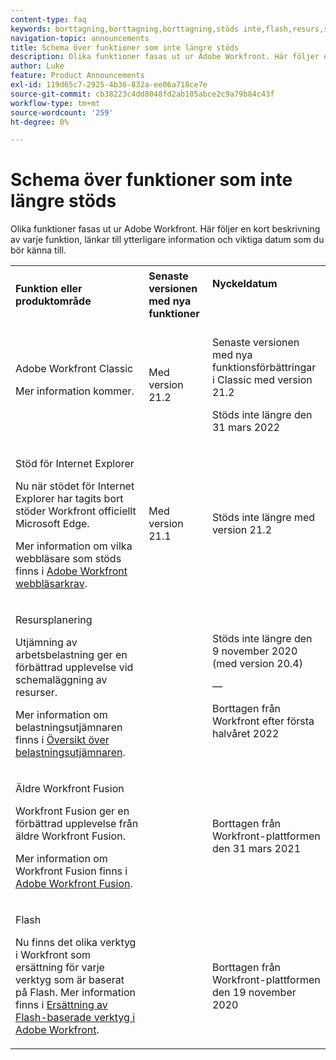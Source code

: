 ```yaml
---
content-type: faq
keywords: borttagning,borttagning,borttagning,stöds inte,flash,resurs,schemaläggning
navigation-topic: announcements
title: Schema över funktioner som inte längre stöds
description: Olika funktioner fasas ut ur Adobe Workfront. Här följer en kort beskrivning av varje funktion, länkar till ytterligare information och viktiga datum som du bör känna till.
author: Luke
feature: Product Announcements
exl-id: 119d65c7-2925-4b36-832a-ee06a718ce7e
source-git-commit: cb38223c4dd8048fd2ab105abce2c9a79b84c43f
workflow-type: tm+mt
source-wordcount: '259'
ht-degree: 0%

---
```


# Schema över funktioner som inte längre stöds

Olika funktioner fasas ut ur Adobe Workfront. Här följer en kort beskrivning av varje funktion, länkar till ytterligare information och viktiga datum som du bör känna till.

<table style="table-layout:auto"> 
 <col> 
 <col data-mc-conditions=""> 
 <col> 
 <tbody> 
  <tr> 
   <td><b>Funktion eller produktområde</b></td> 
   <td><strong>Senaste versionen med nya funktioner</strong> </td> 
   <td> <p rowspan="2"><strong>Nyckeldatum</strong> </p> <p rowspan="2"> </p> </td> 
  </tr> 
  <tr data-mc-conditions=""> 
   <td>Adobe Workfront Classic <p style="font-weight: normal;">Mer information kommer.</p> </td> 
   <td>Med version 21.2</td> 
   <td> <p>Senaste versionen med nya funktionsförbättringar i Classic med version 21.2</p> <p>Stöds inte längre den 31 mars 2022</p> </td> 
  </tr> 
  <tr data-mc-conditions=""> 
   <td> <p>Stöd för Internet Explorer</p> <p>Nu när stödet för Internet Explorer har tagits bort stöder Workfront officiellt Microsoft Edge. </p> <p>Mer information om vilka webbläsare som stöds finns i <a href="../../workfront-basics/workfront-browser-requirements.md" class="MCXref xref">Adobe Workfront webbläsarkrav</a>.</p> </td> 
   <td>Med version 21.1</td> 
   <td>Stöds inte längre med version 21.2</td> 
  </tr> 
  <tr> 
   <td> <p>Resursplanering</p> <p>Utjämning av arbetsbelastning ger en förbättrad upplevelse vid schemaläggning av resurser.</p> <p>Mer information om belastningsutjämnaren finns i <a href="../../resource-mgmt/workload-balancer/overview-workload-balancer.md">Översikt över belastningsutjämnaren</a>.</p> </td> 
   <td> </td> 
   <td> <p>Stöds inte längre den 9 november 2020 (med version 20.4)</p> <p>—</p> <p>Borttagen från Workfront efter första halvåret 2022</p> </td> 
  </tr> 
  <tr> 
   <td> <p>Äldre Workfront Fusion</p> <p>Workfront Fusion ger en förbättrad upplevelse från äldre Workfront Fusion.</p> <p>Mer information om Workfront Fusion finns i <a href="https://experienceleague.adobe.com/en/docs/workfront-fusion/using/home">Adobe Workfront Fusion</a>.</p> </td> 
   <td> </td> 
   <td>Borttagen från Workfront-plattformen den 31 mars 2021</td> 
  </tr> 
  <tr> 
   <td> <p>Flash</p> <p>Nu finns det olika verktyg i Workfront som ersättning för varje verktyg som är baserat på Flash. Mer information finns i <a href="../../product-announcements/announcements/announcement-archive/replace-flash-tools.md" class="MCXref xref">Ersättning av Flash-baserade verktyg i Adobe Workfront</a>.</p> </td> 
   <td> </td> 
   <td> <p> </p> <p>Borttagen från Workfront-plattformen den 19 november 2020</p> </td> 
  </tr> <!--
   <tr data-mc-conditions="QuicksilverOrClassic.Draft mode"> 
    <td> <p>Enhanced Authentication 1.0</p> <p>The method of migrating to the new Enhanced Authentication 2.0 depends on whether you are using Legacy Authentication or Enhanced Authentication 1.0. For more information, see <a href="../../administration-and-setup/manage-workfront/security/get-started-enhanced-authentication.md" class="MCXref xref">Enhanced Authentication overview</a>.</p> </td> 
    <td>&nbsp;</td> 
    <td>2021</td> 
   </tr>
  --> <!--
   <tr data-mc-conditions="QuicksilverOrClassic.Draft mode"> 
    <td> <p>Allowlist updates </p> <!--
      <p data-mc-conditions="QuicksilverOrClassic.Draft mode">Split</p>
     --> <!--
      <p data-mc-conditions="QuicksilverOrClassic.Draft mode">Email Service updated (MailGun)</p>
     --> </td>

</tr>

</tbody> 
</table>
